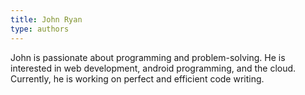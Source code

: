 ```yaml
---
title: John Ryan
type: authors
---
```

John is passionate about programming and problem-solving. He is interested in web development, android programming, and the cloud. Currently, he is working on perfect and efficient code writing.

